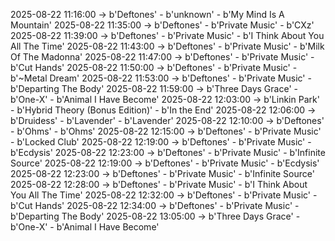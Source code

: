 2025-08-22 11:16:00 -> b'Deftones' - b'unknown' - b'My Mind Is A Mountain'
2025-08-22 11:35:00 -> b'Deftones' - b'Private Music' - b'CXz'
2025-08-22 11:39:00 -> b'Deftones' - b'Private Music' - b'I Think About You All The Time'
2025-08-22 11:43:00 -> b'Deftones' - b'Private Music' - b'Milk Of The Madonna'
2025-08-22 11:47:00 -> b'Deftones' - b'Private Music' - b'Cut Hands'
2025-08-22 11:50:00 -> b'Deftones' - b'Private Music' - b'~Metal Dream'
2025-08-22 11:53:00 -> b'Deftones' - b'Private Music' - b'Departing The Body'
2025-08-22 11:59:00 -> b'Three Days Grace' - b'One-X' - b'Animal I Have Become'
2025-08-22 12:03:00 -> b'Linkin Park' - b'Hybrid Theory (Bonus Edition)' - b'In the End'
2025-08-22 12:06:00 -> b'Druidess' - b'Lavender' - b'Lavender'
2025-08-22 12:10:00 -> b'Deftones' - b'Ohms' - b'Ohms'
2025-08-22 12:15:00 -> b'Deftones' - b'Private Music' - b'Locked Club'
2025-08-22 12:19:00 -> b'Deftones' - b'Private Music' - b'Ecdysis'
2025-08-22 12:23:00 -> b'Deftones' - b'Private Music' - b'Infinite Source'
2025-08-22 12:19:00 -> b'Deftones' - b'Private Music' - b'Ecdysis'
2025-08-22 12:23:00 -> b'Deftones' - b'Private Music' - b'Infinite Source'
2025-08-22 12:28:00 -> b'Deftones' - b'Private Music' - b'I Think About You All The Time'
2025-08-22 12:32:00 -> b'Deftones' - b'Private Music' - b'Cut Hands'
2025-08-22 12:34:00 -> b'Deftones' - b'Private Music' - b'Departing The Body'
2025-08-22 13:05:00 -> b'Three Days Grace' - b'One-X' - b'Animal I Have Become'
